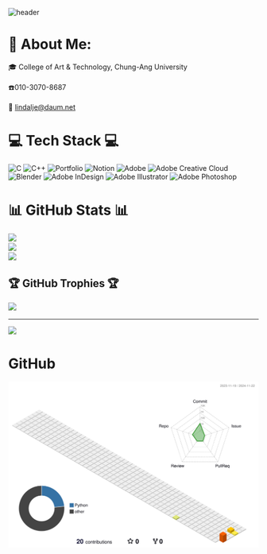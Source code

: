 ![header](https://capsule-render.vercel.app/api?type=Waving&height=300&text=Jae%20Eun&fontSize=80&animation=fadeIn&fontColor=FFFFFF)








# 📌 About Me:
🎓 College of Art & Technology, Chung-Ang University<br><br>    ☎️010-3070-8687<br><br>    📧 lindalje@daum.net


# 💻 Tech Stack 💻
![C](https://img.shields.io/badge/c-%2300599C.svg?style=for-the-badge&logo=c&logoColor=white) ![C++](https://img.shields.io/badge/c++-%2300599C.svg?style=for-the-badge&logo=c%2B%2B&logoColor=white) ![Portfolio](https://img.shields.io/badge/Portfolio-%23000000.svg?style=for-the-badge&logo=firefox&logoColor=#FF7139) ![Notion](https://img.shields.io/badge/Notion-%23000000.svg?style=for-the-badge&logo=notion&logoColor=white) ![Adobe](https://img.shields.io/badge/adobe-%23FF0000.svg?style=for-the-badge&logo=adobe&logoColor=white) ![Adobe Creative Cloud](https://img.shields.io/badge/Adobe%20Creative%20Cloud-DA1F26.svg?style=for-the-badge&logo=Adobe%20Creative%20Cloud&logoColor=white) ![Blender](https://img.shields.io/badge/blender-%23F5792A.svg?style=for-the-badge&logo=blender&logoColor=white) ![Adobe InDesign](https://img.shields.io/badge/Adobe%20InDesign-49021F?style=for-the-badge&logo=adobeindesign&logoColor=FF3366) ![Adobe Illustrator](https://img.shields.io/badge/python-3670A0?style=for-the-badge&logo=python&logoColor=ffdd54) ![Adobe Photoshop](https://img.shields.io/badge/adobe%20photoshop-%2331A8FF.svg?style=for-the-badge&logo=adobe%20photoshop&logoColor=white)
# 📊 GitHub Stats 📊
![](https://github-readme-stats.vercel.app/api?username=lindalje&theme=rose&hide_border=false&include_all_commits=true&count_private=true)<br/>
![](https://github-readme-streak-stats.herokuapp.com/?user=lindalje&theme=rose&hide_border=false)<br/>
![](https://github-readme-stats.vercel.app/api/top-langs/?username=lindalje&theme=rose&hide_border=false&include_all_commits=true&count_private=true&layout=compact)

## 🏆 GitHub Trophies 🏆
![](https://github-profile-trophy.vercel.app/?username=lindalje&theme=calm_pink&no-frame=false&no-bg=false&margin-w=4)

---
[![](https://visitcount.itsvg.in/api?id=lindalje&icon=7&color=5)](https://visitcount.itsvg.in)

<!-- Proudly created with GPRM ( https://gprm.itsvg.in ) -->

# GitHub
![](./profile-3d-contrib/profile-season-animate.svg)
